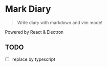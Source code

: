 # Mark Diary

> Write diary with markdown and vim mode!

Powered by React & Electron

## TODO

- [ ] replace by typescript
